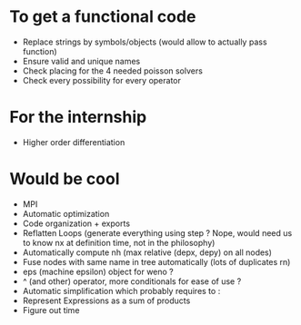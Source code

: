 # To get a functional code
- Replace strings by symbols/objects (would allow to actually pass function)
- Ensure valid and unique names
- Check placing for the 4 needed poisson solvers
- Check every possibility for every operator

# For the internship
- Higher order differentiation

# Would be cool
- MPI
- Automatic optimization
- Code organization + exports
- Reflatten Loops (generate everything using step ? Nope, would need us to know nx at definition time, not in the philosophy)
- Automatically compute nh (max relative (depx, depy) on all nodes)
- Fuse nodes with same name in tree automatically (lots of duplicates rn)
- eps (machine epsilon) object for weno ?
- ^ (and other) operator, more conditionals for ease of use ?
- Automatic simplification which probably requires to :
- Represent Expressions as a sum of products
- Figure out time
